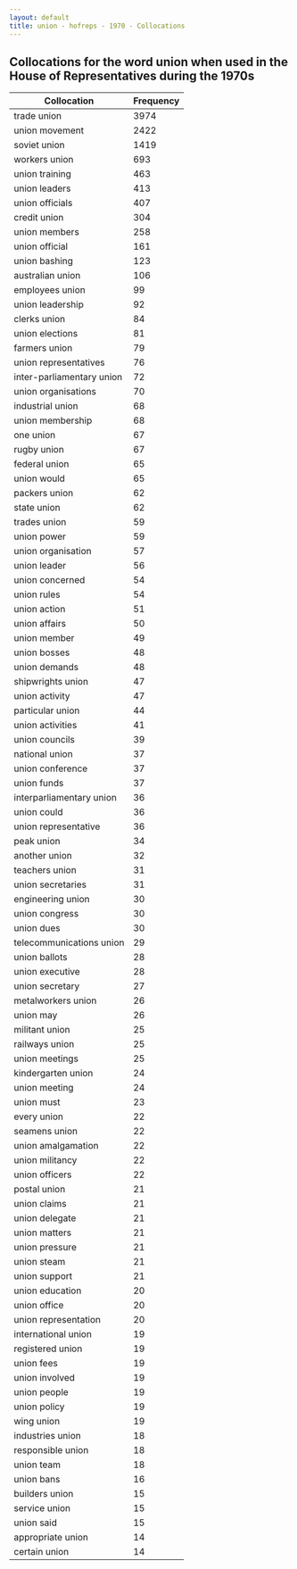 ```yaml
---
layout: default
title: union - hofreps - 1970 - Collocations
---
```

## Collocations for the word **union** when used in the House of Representatives during the 1970s

| Collocation | Frequency |
|--------------|----------------|
|trade union|3974|
|union movement|2422|
|soviet union|1419|
|workers union|693|
|union training|463|
|union leaders|413|
|union officials|407|
|credit union|304|
|union members|258|
|union official|161|
|union bashing|123|
|australian union|106|
|employees union|99|
|union leadership|92|
|clerks union|84|
|union elections|81|
|farmers union|79|
|union representatives|76|
|inter-parliamentary union|72|
|union organisations|70|
|industrial union|68|
|union membership|68|
|one union|67|
|rugby union|67|
|federal union|65|
|union would|65|
|packers union|62|
|state union|62|
|trades union|59|
|union power|59|
|union organisation|57|
|union leader|56|
|union concerned|54|
|union rules|54|
|union action|51|
|union affairs|50|
|union member|49|
|union bosses|48|
|union demands|48|
|shipwrights union|47|
|union activity|47|
|particular union|44|
|union activities|41|
|union councils|39|
|national union|37|
|union conference|37|
|union funds|37|
|interparliamentary union|36|
|union could|36|
|union representative|36|
|peak union|34|
|another union|32|
|teachers union|31|
|union secretaries|31|
|engineering union|30|
|union congress|30|
|union dues|30|
|telecommunications union|29|
|union ballots|28|
|union executive|28|
|union secretary|27|
|metalworkers union|26|
|union may|26|
|militant union|25|
|railways union|25|
|union meetings|25|
|kindergarten union|24|
|union meeting|24|
|union must|23|
|every union|22|
|seamens union|22|
|union amalgamation|22|
|union militancy|22|
|union officers|22|
|postal union|21|
|union claims|21|
|union delegate|21|
|union matters|21|
|union pressure|21|
|union steam|21|
|union support|21|
|union education|20|
|union office|20|
|union representation|20|
|international union|19|
|registered union|19|
|union fees|19|
|union involved|19|
|union people|19|
|union policy|19|
|wing union|19|
|industries union|18|
|responsible union|18|
|union team|18|
|union bans|16|
|builders union|15|
|service union|15|
|union said|15|
|appropriate union|14|
|certain union|14|
